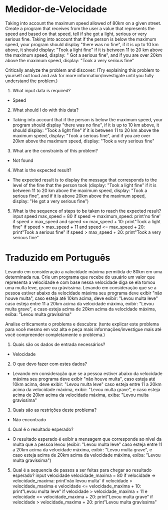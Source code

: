 # Medidor-de-Velocidade


Taking into account the maximum speed allowed of 80km on a given street. Create a program that receives from the user a value that represents the speed and based on that speed, tell if she got a light, serious or very serious fine. Taking into account that if the person is below the maximum speed, your program should display "there was no fine", if it is up to 10 km above, it should display: "Took a light fine" if it is between 11 to 20 km above the maximum speed, display: " Got a serious fine", and if you are over 20km above the maximum speed, display: "Took a very serious fine"

Critically analyze the problem and discover:
(Try explaining this problem to yourself out loud and ask for more information/investigate until you fully understand the problem.)

1. What input data is required?
- Speed
2. What should I do with this data?
- Taking into account that if the person is below the maximum speed, your program should display "there was no fine", if it is up to 10 km above, it should display: "Took a light fine" if it is between 11 to 20 km above the maximum speed, display: "Took a serious fine", and if you are over 20km above the maximum speed, display: "Took a very serious fine"
3. What are the constraints of this problem?
- Not found
4. What is the expected result?
- The expected result is to display the message that corresponds to the level of the fine that the person took (display: "Took a light fine" if it is between 11 to 20 km above the maximum speed, display: "Took a serious fine", and if it is above 20km above the maximum speed, display: "He got a very serious fine")
5. What is the sequence of steps to be taken to reach the expected result?
input speed
max_speed = 80
if speed => maximum_speed:
  print'no fine'
if speed > max_speed and speed <= max_speed + 10:
  print"Took a light fine"
if speed > max_speed + 11 and speed <= max_speed + 20:
  print"Took a serious fine"
if speed > max_speed + 20:
  print"Took a very serious fine"
  
  <h1>Traduzido em Português</h1>
  
  Levando em consideração a valocidade máxima permitida de 80km em uma determinada rua. Crie um programa que recebe do usuário um valor que representa a velocidade e com base nessa velocidade diga se ela tomou uma multa leve, grave ou grávissima. Levando em consideração que se a pessoa estiver abaixo da velocidade máxima seu programa deve exibir "não houve multa", caso esteja até 10km acima, deve exibir: "Levou multa leve" caso esteja entre 11 a 20km acima da velocidade máxima, exibir: "Levou multa grave", e caso esteja acima de 20km acima da velocidade máxima, exiba: "Levou multa gravíssima"

Analise críticamente o problema e descubra:
(tente explicar este problema para você mesmo em voz alta e peça mais informações/investigue mais até você compreender completamente o problema.)

1. Quais são os dados de entrada necessários?
- Velocidade
2. O que devo fazer com estes dados?
- Levando em consideração que se a pessoa estiver abaixo da velocidade máxima seu programa deve exibir "não houve multa", caso esteja até 10km acima, deve exibir: "Levou multa leve" caso esteja entre 11 a 20km acima da velocidade máxima, exibir: "Levou multa grave", e caso esteja acima de 20km acima da velocidade máxima, exiba: "Levou multa gravíssima"
3. Quais são as restrições deste problema?
- Não encontrado
4. Qual é o resultado esperado?
- O resultado esperado é exibir a mensagem que corresponde ao nível da multa que a pessoa levou (exibir: "Levou multa leve" caso esteja entre 11 a 20km acima da velocidade máxima, exibir: "Levou multa grave", e caso esteja acima de 20km acima da velocidade máxima, exiba: "Levou multa gravíssima")
5. Qual é a sequencia de passos a ser feitas para chegar ao resultado esperado?
input velocidade
velocidade_maxima = 80
if velocidade => velocidade_maxima:
  print'não levou multa'
if velocidade > velocidade_maxima e velocidade <= velocidade_maxima + 10:
  print"Levou multa leve"
if velocidade > velocidade_maxima + 11 e velocidade <= velocidade_maxima + 20:
  print"Levou multa grave"
if velocidade > velocidade_maxima + 20:
  print"Levou multa gravíssima"
